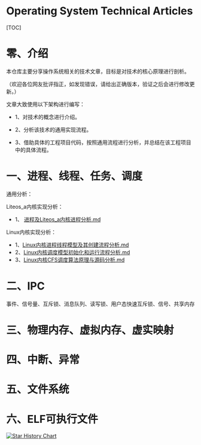 # Operating System Technical Articles
[TOC]

# 零、介绍

本仓库主要分享操作系统相关的技术文章，目标是对技术的核心原理进行剖析。

（欢迎各位网友批评指正，如发现错误，请给出正确版本，验证之后会进行修改更新。）



文章大致使用以下架构进行编写：

* 1、对技术的概念进行介绍。

* 2、分析该技术的通用实现流程。

* 3、借助具体的工程项目代码，按照通用流程进行分析，并总结在该工程项目中的具体流程。



# 一、进程、线程、任务、调度

通用分析：

Liteos_a内核实现分析：

* 1、 [进程及Liteos_a内核进程分析.md](docs/进程及Liteos_a内核进程分析.md) 

Linux内核实现分析：

* 1、[Linux内核进程线程模型及其创建流程分析.md](docs/Linux内核进程线程模型及其创建流程分析.md)
* 2、[Linux内核调度模型初始化和运行流程分析.md](docs/Linux内核调度模型初始化和运行流程分析.md) 
*  3、[Linux内核CFS调度算法原理与源码分析.md](docs/Linux内核CFS调度算法原理与源码分析.md) 



# 二、IPC

事件、信号量、互斥锁、消息队列、读写锁、用户态快速互斥锁、信号、共享内存





# 三、物理内存、虚拟内存、虚实映射







# 四、中断、异常







# 五、文件系统







# 六、ELF可执行文件





[![Star History Chart](https://api.star-history.com/svg?repos=https://github.com/ShareTechnologyForFree/OperatingSystemTechnicalArticles&type=Date)](https://star-history.com/#https://github.com/ShareTechnologyForFree/OperatingSystemTechnicalArticles&Date)

